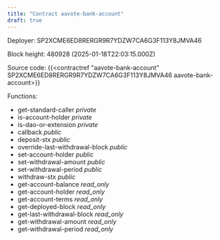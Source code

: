 ```yaml
---
title: "Contract aavote-bank-account"
draft: true
---
```

Deployer: SP2XCME6ED8RERGR9R7YDZW7CA6G3F113Y8JMVA46


 



Block height: 480928 (2025-01-18T22:03:15.000Z)

Source code: {{<contractref "aavote-bank-account" SP2XCME6ED8RERGR9R7YDZW7CA6G3F113Y8JMVA46 aavote-bank-account>}}

Functions:

* get-standard-caller _private_
* is-account-holder _private_
* is-dao-or-extension _private_
* callback _public_
* deposit-stx _public_
* override-last-withdrawal-block _public_
* set-account-holder _public_
* set-withdrawal-amount _public_
* set-withdrawal-period _public_
* withdraw-stx _public_
* get-account-balance _read_only_
* get-account-holder _read_only_
* get-account-terms _read_only_
* get-deployed-block _read_only_
* get-last-withdrawal-block _read_only_
* get-withdrawal-amount _read_only_
* get-withdrawal-period _read_only_
